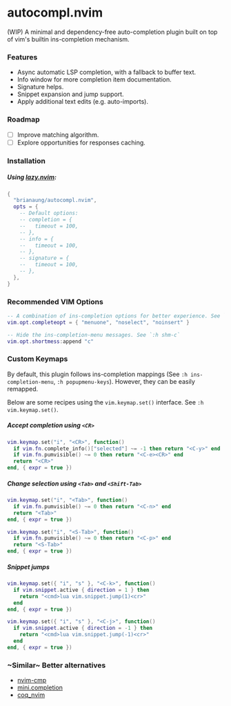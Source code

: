 # autocompl.nvim
(WIP) A minimal and dependency-free auto-completion plugin built on top of vim's builtin ins-completion mechanism.

### Features
- Async automatic LSP completion, with a fallback to buffer text.
- Info window for more completion item documentation.
- Signature helps.
- Snippet expansion and jump support.
- Apply additional text edits (e.g. auto-imports).

### Roadmap
- [ ] Improve matching algorithm.
- [ ] Explore opportunities for responses caching.

### Installation
##### Using [lazy.nvim](https://github.com/folke/lazy.nvim):
```lua
{
  "brianaung/autocompl.nvim",
  opts = {
    -- Default options:
    -- completion = {
    --   timeout = 100,
    -- },
    -- info = {
    --   timeout = 100,
    -- },
    -- signature = {
    --   timeout = 100,
    -- },
  },
}
```

### Recommended VIM Options
```lua
-- A combination of ins-completion options for better experience. See `:h completeopt`
vim.opt.completeopt = { "menuone", "noselect", "noinsert" }

-- Hide the ins-completion-menu messages. See `:h shm-c`
vim.opt.shortmess:append "c"
```

### Custom Keymaps
By default, this plugin follows ins-completion mappings (See `:h ins-completion-menu`, `:h popupmenu-keys`). However, they can be easily remapped.

Below are some recipes using the `vim.keymap.set()` interface. See `:h vim.keymap.set()`.

##### Accept completion using `<CR>`
```lua
vim.keymap.set("i", "<CR>", function()
  if vim.fn.complete_info()["selected"] ~= -1 then return "<C-y>" end
  if vim.fn.pumvisible() ~= 0 then return "<C-e><CR>" end
  return "<CR>"
end, { expr = true })
```

##### Change selection using `<Tab>` and `<Shift-Tab>`
```lua
vim.keymap.set("i", "<Tab>", function()
  if vim.fn.pumvisible() ~= 0 then return "<C-n>" end
  return "<Tab>"
end, { expr = true })

vim.keymap.set("i", "<S-Tab>", function()
  if vim.fn.pumvisible() ~= 0 then return "<C-p>" end
  return "<S-Tab>"
end, { expr = true })
```

##### Snippet jumps
```lua
vim.keymap.set({ "i", "s" }, "<C-k>", function()
  if vim.snippet.active { direction = 1 } then
    return "<cmd>lua vim.snippet.jump(1)<cr>"
  end
end, { expr = true })

vim.keymap.set({ "i", "s" }, "<C-j>", function()
  if vim.snippet.active { direction = -1 } then
    return "<cmd>lua vim.snippet.jump(-1)<cr>"
  end
end, { expr = true })
```

### ~Similar~ Better alternatives
- [nvim-cmp](https://github.com/hrsh7th/nvim-cmp)
- [mini.completion](https://github.com/echasnovski/mini.completion)
- [coq_nvim](https://github.com/ms-jpq/coq_nvim)
